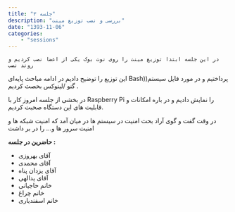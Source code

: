 ```yaml
---
title: "جلسه ۳"
description: "بررسی و نصب توزیع مینت"
date: "1393-11-06"
categories:
    - "sessions"
---
```

    در این جلسه ابتدا توزیع مینت را روی نوت بوک یکی از اعضا نصب کردیم و روند نصب
این توزیع را توضیح دادیم در ادامه مباحث پایه‌ای Bash))پرداختیم و در مورد فایل
سیستم گنو /لینوکس بحصث کردیم .

در بخشی از جلسه امروز کار با Raspberry Pi را نمایش دادیم و در باره امکانات و
قابلیت های این دستگاه صحبت کردیم.

در وقت گفت و گوی آراد بحث امنیت در سیستم ها در میان آمد که امنیت شبکه ها و
امنیت سرور ها و… را در بر داشت

**حاضرین در جلسه :**

  * آقای بهروزی
  * آقای محمدی
  * آقای یزدان پناه
  * آقای یدالهی
  * خانم حاجیانی
  * خانم چراغ
  * خانم اسفندیاری

